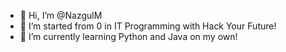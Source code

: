 - 👋 Hi, I’m @NazgulM
- 👀 I’m started from 0 in IT Programming with Hack Your Future!
- 🌱 I’m currently learning Python and Java on my own!

<!---
--->
